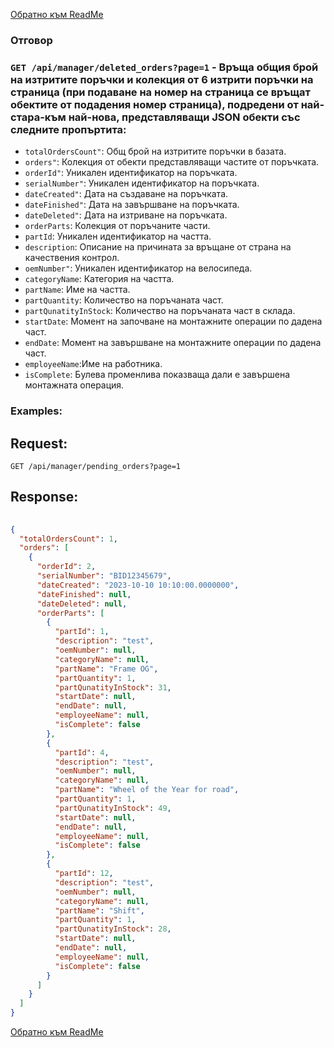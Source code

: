 [Обратно към ReadMe](/README.md)

### Отговор

### `GET /api/manager/deleted_orders?page=1` - Връща общия брой на изтритите поръчки и колекция от 6 изтрити поръчки на страница (при подаване на номер на страница се връщат обектите от подадения номер страница), подредени от най-стара-към най-нова, представляващи JSON обекти със следните пропъртита:
- `totalOrdersCount"`: Общ брой на изтритите поръчки в базата.
- `orders"`: Колекция от обекти представляващи частите от поръчката.
- `orderId"`: Уникален идентификатор на поръчката.
- `serialNumber"`: Уникален идентификатор на поръчката.
- `dateCreated"`: Дата на създаване на поръчката.
- `dateFinished"`: Дата на завършване на поръчката.
- `dateDeleted"`: Дата на изтриване на поръчката.
- `orderParts`: Колекция от поръчаните части.
- `partId`: Уникален идентификатор на частта.
- `description`: Описание на причината за връщане от страна на качествения контрол.
- `oemNumber"`: Уникален идентификатор на велосипеда.
- `categoryName`: Категория на частта.
- `partName`: Име на частта.
- `partQuantity`: Количество на поръчаната част.
- `partQunatityInStock`: Количество на поръчаната част в склада.
- `startDate`: Момент на започване на монтажните операции по дадена част.
- `endDate`: Момент на завършване на монтажните операции по дадена част.
- `employeeName`:Име на работника.
- `isComplete`: Булева променлива показваща дали е завършена монтажната операция.

### Examples:

## Request:

```
GET /api/manager/pending_orders?page=1
```

## Response:

```json
	
{
  "totalOrdersCount": 1,
  "orders": [
    {
      "orderId": 2,
      "serialNumber": "BID12345679",
      "dateCreated": "2023-10-10 10:10:00.0000000",
      "dateFinished": null,
      "dateDeleted": null,
      "orderParts": [
        {
          "partId": 1,
          "description": "test",
          "oemNumber": null,
          "categoryName": null,
          "partName": "Frame OG",
          "partQuantity": 1,
          "partQunatityInStock": 31,
          "startDate": null,
          "endDate": null,
          "employeeName": null,
          "isComplete": false
        },
        {
          "partId": 4,
          "description": "test",
          "oemNumber": null,
          "categoryName": null,
          "partName": "Wheel of the Year for road",
          "partQuantity": 1,
          "partQunatityInStock": 49,
          "startDate": null,
          "endDate": null,
          "employeeName": null,
          "isComplete": false
        },
        {
          "partId": 12,
          "description": "test",
          "oemNumber": null,
          "categoryName": null,
          "partName": "Shift",
          "partQuantity": 1,
          "partQunatityInStock": 28,
          "startDate": null,
          "endDate": null,
          "employeeName": null,
          "isComplete": false
        }
      ]
    }
  ]
}

```

[Обратно към ReadMe](/README.md)